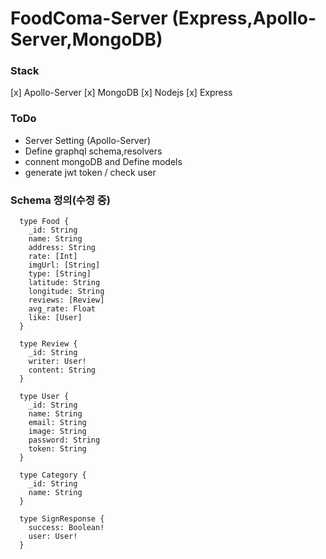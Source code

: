 # FoodComa-Server (Express,Apollo-Server,MongoDB)

### Stack

[x] Apollo-Server
[x] MongoDB
[x] Nodejs
[x] Express

### ToDo

- Server Setting (Apollo-Server)
- Define graphql schema,resolvers
- connent mongoDB and Define models
- generate jwt token / check user

### Schema 정의(수정 중)

```
  type Food {
    _id: String
    name: String
    address: String
    rate: [Int]
    imgUrl: [String]
    type: [String]
    latitude: String
    longitude: String
    reviews: [Review]
    avg_rate: Float
    like: [User]
  }

  type Review {
    _id: String
    writer: User!
    content: String
  }

  type User {
    _id: String
    name: String
    email: String
    image: String
    password: String
    token: String
  }

  type Category {
    _id: String
    name: String
  }

  type SignResponse {
    success: Boolean!
    user: User!
  }

```
